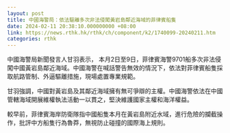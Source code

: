 ```yaml
---
layout: post
title: 中國海警局：依法驅離多次非法侵闖黃岩島鄰近海域的菲律賓船隻
date: 2024-02-11 20:38:10.000000000 +08:00
link: https://news.rthk.hk/rthk/ch/component/k2/1740099-20240211.htm
categories: rthk
---
```


中國海警局新聞發言人甘羽表示， 本月2日至9日，菲律賓海警9701船多次非法侵闖中國黃岩島鄰近海域。中國海警在喊話警告無效的情況下，依法對菲律賓船隻採取航路管制、外逼驅離措施，現場處置專業規範。

甘羽強調，中國對黃岩島及其鄰近海域擁有無可爭辯的主權。中國海警依法在中國管轄海域開展維權執法活動一以貫之，堅決維護國家主權和海洋權益。

較早前，菲律賓海岸防衛隊指中國船隻本月在黃岩島附近水域，進行危險的攔截操作，批評中方船隻行為魯莽，無視防止碰撞的國際海上規則。
